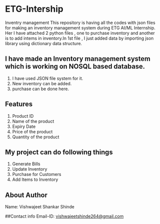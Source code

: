 # ETG-Intership
Inventry management 
This repository is having all the codes with json files for making an inventory management system during ETG AI/ML Internship.
Her I have attached 2 python files , one to purchase inventory and another is to add intems in inventory.In 1st file , I just added
data by importing json library using dictionary data structure.

## I have made an Inventory management system which is working on NOSQL based database.
1. I have used JSON file system for it.
2. New inventory can be added.
3. purchase can be done here.

## Features
1. Product ID
2. Name of the product
3. Expiry Date
4. Price of the product
5. Quantity of the product

## My project can do following things
1. Generate Bills
2. Update Inventory
3. Purchase for Customers
4. Add Items to Inventory

## About Author
Name: Vishwajeet Shankar Shinde

##Contact info
Email-ID: vishwajeetshinde264@gmail.com
